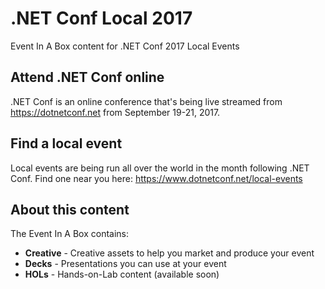 # .NET Conf Local 2017
Event In A Box content for .NET Conf 2017 Local Events

## Attend .NET Conf online
.NET Conf is an online conference that's being live streamed from https://dotnetconf.net from September 19-21, 2017.

## Find a local event
Local events are being run all over the world in the month following .NET Conf. Find one near you here: https://www.dotnetconf.net/local-events

## About this content
The Event In A Box contains:
* **Creative** - Creative assets to help you market and produce your event
* **Decks** - Presentations you can use at your event
* **HOLs** - Hands-on-Lab content (available soon) 